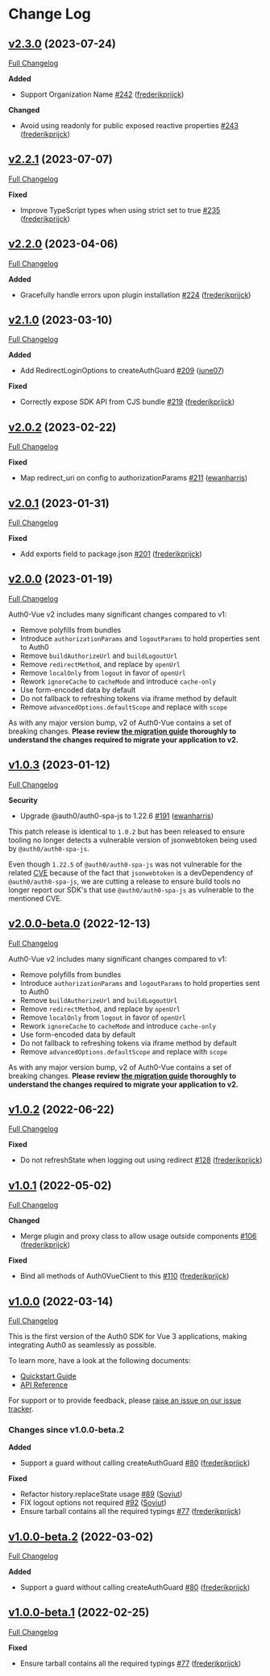 # Change Log

## [v2.3.0](https://github.com/auth0/auth0-vue/tree/v2.3.0) (2023-07-24)
[Full Changelog](https://github.com/auth0/auth0-vue/compare/v2.2.1...v2.3.0)

**Added**
- Support Organization Name [\#242](https://github.com/auth0/auth0-vue/pull/242) ([frederikprijck](https://github.com/frederikprijck))

**Changed**
- Avoid using readonly for public exposed reactive properties [\#243](https://github.com/auth0/auth0-vue/pull/243) ([frederikprijck](https://github.com/frederikprijck))

## [v2.2.1](https://github.com/auth0/auth0-vue/tree/v2.2.1) (2023-07-07)
[Full Changelog](https://github.com/auth0/auth0-vue/compare/v2.2.0...v2.2.1)

**Fixed**
- Improve TypeScript types when using strict set to true [\#235](https://github.com/auth0/auth0-vue/pull/235) ([frederikprijck](https://github.com/frederikprijck))

## [v2.2.0](https://github.com/auth0/auth0-vue/tree/v2.2.0) (2023-04-06)
[Full Changelog](https://github.com/auth0/auth0-vue/compare/v2.1.0...v2.2.0)

**Added**
- Gracefully handle errors upon plugin installation [\#224](https://github.com/auth0/auth0-vue/pull/224) ([frederikprijck](https://github.com/frederikprijck))

## [v2.1.0](https://github.com/auth0/auth0-vue/tree/v2.1.0) (2023-03-10)
[Full Changelog](https://github.com/auth0/auth0-vue/compare/v2.0.2...v2.1.0)

**Added**
- Add RedirectLoginOptions to createAuthGuard [\#209](https://github.com/auth0/auth0-vue/pull/209) ([june07](https://github.com/june07))

**Fixed**
- Correctly expose SDK API from CJS bundle [\#219](https://github.com/auth0/auth0-vue/pull/219) ([frederikprijck](https://github.com/frederikprijck))

## [v2.0.2](https://github.com/auth0/auth0-vue/tree/v2.0.2) (2023-02-22)
[Full Changelog](https://github.com/auth0/auth0-vue/compare/v2.0.1...v2.0.2)

**Fixed**
- Map redirect_uri on config to authorizationParams [\#211](https://github.com/auth0/auth0-vue/pull/211) ([ewanharris](https://github.com/ewanharris))

## [v2.0.1](https://github.com/auth0/auth0-vue/tree/v2.0.1) (2023-01-31)
[Full Changelog](https://github.com/auth0/auth0-vue/compare/v2.0.0...v2.0.1)

**Fixed**
- Add exports field to package.json [\#201](https://github.com/auth0/auth0-vue/pull/201) ([frederikprijck](https://github.com/frederikprijck))

## [v2.0.0](https://github.com/auth0/auth0-vue/tree/v2.0.0-beta.0) (2023-01-19)

[Full Changelog](https://github.com/auth0/auth0-vue/compare/v1.0.3...v2.0.0)

Auth0-Vue v2 includes many significant changes compared to v1:

- Remove polyfills from bundles
- Introduce `authorizationParams` and `logoutParams` to hold properties sent to Auth0
- Remove `buildAuthorizeUrl` and `buildLogoutUrl`
- Remove `redirectMethod`, and replace by `openUrl`
- Remove `localOnly` from `logout` in favor of `openUrl`
- Rework `ignoreCache` to `cacheMode` and introduce `cache-only`
- Use form-encoded data by default
- Do not fallback to refreshing tokens via iframe method by default
- Remove `advancedOptions.defaultScope` and replace with `scope`

As with any major version bump, v2 of Auth0-Vue contains a set of breaking changes. **Please review [the migration guide](./MIGRATION_GUIDE.md) thoroughly to understand the changes required to migrate your application to v2.**

## [v1.0.3](https://github.com/auth0/auth0-vue/tree/v1.0.3) (2023-01-12)

[Full Changelog](https://github.com/auth0/auth0-vue/compare/v1.0.2...v1.0.3)

**Security**

- Upgrade @auth0/auth0-spa-js to 1.22.6 [\#191](https://github.com/auth0/auth0-vue/pull/191) ([ewanharris](https://github.com/ewanharris))

This patch release is identical to `1.0.2` but has been released to ensure tooling no longer detects a vulnerable version of jsonwebtoken being used by `@auth0/auth0-spa-js`.

Even though `1.22.5` of `@auth0/auth0-spa-js` was not vulnerable for the related [CVE](https://unit42.paloaltonetworks.com/jsonwebtoken-vulnerability-cve-2022-23529/) because of the fact that `jsonwebtoken` is a devDependency of `@auth0/auth0-spa-js`, we are cutting a release to ensure build tools no longer report our SDK's that use `@auth0/auth0-spa-js` as vulnerable to the mentioned CVE.

## [v2.0.0-beta.0](https://github.com/auth0/auth0-vue/tree/v2.0.0-beta.0) (2022-12-13)

[Full Changelog](https://github.com/auth0/auth0-vue/compare/v1.0.2...v2.0.0-beta.0)

Auth0-Vue v2 includes many significant changes compared to v1:

- Remove polyfills from bundles
- Introduce `authorizationParams` and `logoutParams` to hold properties sent to Auth0
- Remove `buildAuthorizeUrl` and `buildLogoutUrl`
- Remove `redirectMethod`, and replace by `openUrl`
- Remove `localOnly` from `logout` in favor of `openUrl`
- Rework `ignoreCache` to `cacheMode` and introduce `cache-only`
- Use form-encoded data by default
- Do not fallback to refreshing tokens via iframe method by default
- Remove `advancedOptions.defaultScope` and replace with `scope`

As with any major version bump, v2 of Auth0-Vue contains a set of breaking changes. **Please review [the migration guide](./MIGRATION_GUIDE.md) thoroughly to understand the changes required to migrate your application to v2.**

## [v1.0.2](https://github.com/auth0/auth0-vue/tree/v1.0.2) (2022-06-22)

[Full Changelog](https://github.com/auth0/auth0-vue/compare/v1.0.1...v1.0.2)

**Fixed**

- Do not refreshState when logging out using redirect [\#128](https://github.com/auth0/auth0-vue/pull/128) ([frederikprijck](https://github.com/frederikprijck))

## [v1.0.1](https://github.com/auth0/auth0-vue/tree/v1.0.1) (2022-05-02)

[Full Changelog](https://github.com/auth0/auth0-vue/compare/v1.0.0...v1.0.1)

**Changed**

- Merge plugin and proxy class to allow usage outside components [\#106](https://github.com/auth0/auth0-vue/pull/106) ([frederikprijck](https://github.com/frederikprijck))

**Fixed**

- Bind all methods of Auth0VueClient to this [\#110](https://github.com/auth0/auth0-vue/pull/110) ([frederikprijck](https://github.com/frederikprijck))

## [v1.0.0](https://github.com/auth0/auth0-vue/tree/v1.0.0) (2022-03-14)

[Full Changelog](https://github.com/auth0/auth0-vue/compare/v1.0.0-beta.2...v1.0.0)

This is the first version of the Auth0 SDK for Vue 3 applications, making integrating Auth0 as seamlessly as possible.

To learn more, have a look at the following documents:

- [Quickstart Guide](https://auth0.com/docs/quickstart/spa/vuejs)
- [API Reference](https://auth0.github.io/auth0-vue)

For support or to provide feedback, please [raise an issue on our issue tracker](https://github.com/auth0/auth0-vue/issues).

### Changes since v1.0.0-beta.2

**Added**

- Support a guard without calling createAuthGuard [\#80](https://github.com/auth0/auth0-vue/pull/80) ([frederikprijck](https://github.com/frederikprijck))

**Fixed**

- Refactor history.replaceState usage [\#89](https://github.com/auth0/auth0-vue/pull/89) ([Soviut](https://github.com/Soviut))
- FIX logout options not required [\#92](https://github.com/auth0/auth0-vue/pull/92) ([Soviut](https://github.com/Soviut))
- Ensure tarball contains all the required typings [\#77](https://github.com/auth0/auth0-vue/pull/77) ([frederikprijck](https://github.com/frederikprijck))

## [v1.0.0-beta.2](https://github.com/auth0/auth0-vue/tree/v1.0.0-beta.2) (2022-03-02)

[Full Changelog](https://github.com/auth0/auth0-vue/compare/v1.0.0-beta.1...v1.0.0-beta.2)

**Added**

- Support a guard without calling createAuthGuard [\#80](https://github.com/auth0/auth0-vue/pull/80) ([frederikprijck](https://github.com/frederikprijck))

## [v1.0.0-beta.1](https://github.com/auth0/auth0-vue/tree/v1.0.0-beta.1) (2022-02-25)

[Full Changelog](https://github.com/auth0/auth0-vue/compare/v1.0.0-beta.0...v1.0.0-beta.1)

**Fixed**

- Ensure tarball contains all the required typings [\#77](https://github.com/auth0/auth0-vue/pull/77) ([frederikprijck](https://github.com/frederikprijck))
